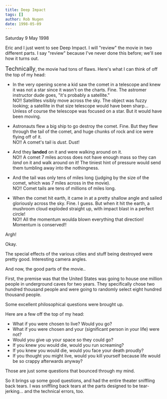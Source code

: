```yaml
---
title: Deep Impact
tags: []
author: Rob Nugen
date: 1998-05-09
---
```


<title>Deep Impact</title>

<p class=date>Saturday 9 May 1998</p>

<p>Eric and I just went to see Deep Impact.  I will "review" the movie in two different parts.  I say "review" because I've never done this before; we'll see how it turns out.

<p><font size=+1>Technically</font>, the movie had tons of flaws.
Here's what I can think of off the top of my head:

<ul>

<p><li>In the very opening scene a kid saw the comet in a telescope and knew it was not a star since it wasn't on the charts. Fine. The astromer instructor dude goes, "it's probably a satellite."<br>
NO!! Satellites visibly move across the sky.  The object was fuzzy looking; a satellite in that size telescope would have been sharp... Unless of course the telescope was focused on a star.  But it would have been moving.</li>

<p><li>Astronauts flew a big ship to go destroy the comet. Fine.
But they flew through the tail of the comet, and huge chunks of rock and ice were flying off of it.<br>
NO!! A comet's tail is <em>dust</em>. Dust!</li>

<p><li>And they <b>landed</b> on it and were walking around on it.<br>
NO!! A comet 7 miles across does not have enough mass so they can <em>land</em> on it and walk around on it!  The tiniest hint of pressure would send them tumbling away into the nothingness.</li>

<p><li>And the tail was only tens of miles long (judging by the size of the comet, which was 7 miles across in the movie).<br>
NO!!  Comet tails are tens of millions of miles long.</li>

<p><li>When the comet hit earth, it came in at a pretty shallow angle and sailed gloriously across the sky.  Fine.  I guess.
But when it hit the earth, a mushroom cloud exploded straight up, with impact blast in a perfect circle!<br>
NO!! All the momentum woulda blown everything that direction! Momentum is conserved!!</li>
</ul>

<p>Argh!

<p>Okay.

<p>The special effects of the various cities and stuff being destroyed were pretty good.  Interesting camera angles.

<p>And now, the good parts of the movie..

<p>First, the premise was that the United States was going to house one million people in underground caves for two years. They specifically chose two hundred thousand people and were going to randomly select eight hundred thousand people.

<p>Some excellent philosophical questions were brought up.

<p>Here are a few off the top of my head:

<p><ul>
<li>What if you were chosen to live? Would you go?</li>
<li>What if you were chosen and your (significant person in your life) were not?</li>
<li>Would you give up your space so they could go?</li>
<li>If you knew you would die, would you run screaming?</li>
<li>If you knew you would die, would you face your death proudly?</li>
<li>If you thought you might live, would you kill yourself because life would be so crappy afterwards anyway?</li>
</ul>

<p>Those are just some questions that bounced through my mind.

<p>So it brings up some good questions, and had the entire theater sniffling back tears.  I was sniffling back tears at the parts designed to be tear-jerking... and the technical errors, too.</p>
